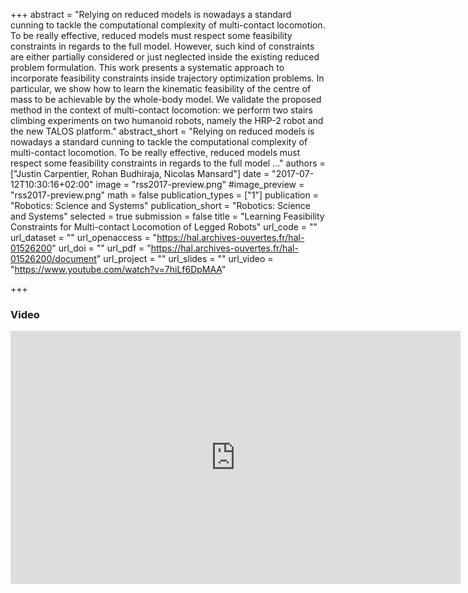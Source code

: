 +++
abstract = "Relying on reduced models is nowadays a standard cunning to tackle the computational complexity of multi-contact locomotion. To be really effective, reduced models must respect some feasibility constraints in regards to the full model. However, such kind of constraints are either partially considered or just neglected inside the existing reduced problem formulation. This work presents a systematic approach to incorporate feasibility constraints inside trajectory optimization problems. In particular, we show how to learn the kinematic feasibility of the centre of mass to be achievable by the whole-body model. We validate the proposed method in the context of multi-contact locomotion: we perform two stairs climbing experiments on two humanoid robots, namely the HRP-2 robot and the new TALOS platform."
abstract_short = "Relying on reduced models is nowadays a standard cunning to tackle the computational complexity of multi-contact locomotion. To be really effective, reduced models must respect some feasibility constraints in regards to the full model ..."
authors = ["Justin Carpentier, Rohan Budhiraja, Nicolas Mansard"]
date = "2017-07-12T10:30:16+02:00"
image = "rss2017-preview.png"
#image_preview = "rss2017-preview.png"
math = false
publication_types = ["1"]
publication = "Robotics: Science and Systems"
publication_short = "Robotics: Science and Systems"
selected = true
submission = false
title = "Learning Feasibility Constraints for Multi-contact Locomotion of Legged Robots"
url_code = ""
url_dataset = ""
url_openaccess = "https://hal.archives-ouvertes.fr/hal-01526200"
url_doi = ""
url_pdf = "https://hal.archives-ouvertes.fr/hal-01526200/document"
url_project = ""
url_slides = ""
url_video = "https://www.youtube.com/watch?v=7hiLf6DpMAA"

+++

### Video ###

<center><iframe width="720" height="405" src="https://www.youtube.com/embed/7hiLf6DpMAA" frameborder="0" allowfullscreen></iframe></center>
</br>


